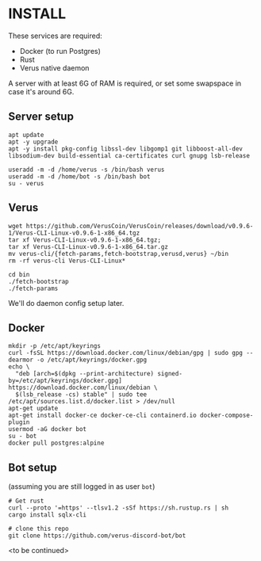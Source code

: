 # INSTALL

These services are required:

- Docker (to run Postgres)
- Rust
- Verus native daemon

A server with at least 6G of RAM is required, or set some swapspace in case it's around 6G.

## Server setup

```
apt update
apt -y upgrade
apt -y install pkg-config libssl-dev libgomp1 git libboost-all-dev libsodium-dev build-essential ca-certificates curl gnupg lsb-release
```

```
useradd -m -d /home/verus -s /bin/bash verus
useradd -m -d /home/bot -s /bin/bash bot
su - verus
```

## Verus
```
wget https://github.com/VerusCoin/VerusCoin/releases/download/v0.9.6-1/Verus-CLI-Linux-v0.9.6-1-x86_64.tgz
tar xf Verus-CLI-Linux-v0.9.6-1-x86_64.tgz; 
tar xf Verus-CLI-Linux-v0.9.6-1-x86_64.tar.gz
mv verus-cli/{fetch-params,fetch-bootstrap,verusd,verus} ~/bin
rm -rf verus-cli Verus-CLI-Linux*
```

```
cd bin
./fetch-bootstrap
./fetch-params
```

We'll do daemon config setup later.

## Docker

```
mkdir -p /etc/apt/keyrings
curl -fsSL https://download.docker.com/linux/debian/gpg | sudo gpg --dearmor -o /etc/apt/keyrings/docker.gpg
echo \
  "deb [arch=$(dpkg --print-architecture) signed-by=/etc/apt/keyrings/docker.gpg] https://download.docker.com/linux/debian \
  $(lsb_release -cs) stable" | sudo tee /etc/apt/sources.list.d/docker.list > /dev/null
apt-get update
apt-get install docker-ce docker-ce-cli containerd.io docker-compose-plugin
usermod -aG docker bot
su - bot
docker pull postgres:alpine
```

## Bot setup

(assuming you are still logged in as user `bot`)
```
# Get rust
curl --proto '=https' --tlsv1.2 -sSf https://sh.rustup.rs | sh
cargo install sqlx-cli

# clone this repo
git clone https://github.com/verus-discord-bot/bot
```


\<to be continued>